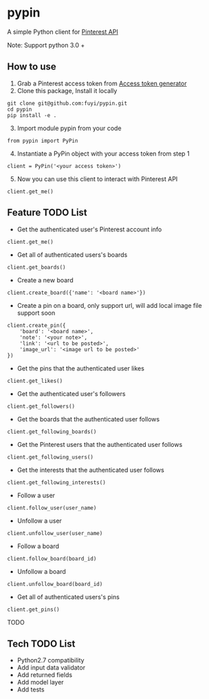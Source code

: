# pypin
A simple Python client for <a href="https://developers.pinterest.com/docs/api/overview/" target="_blank">Pinterest API</a>

Note:  Support python 3.0 +

## How to use

1. Grab a Pinterest access token from [Access token generator](https://developers.pinterest.com/tools/access_token/)
2. Clone this package, Install it locally
```
git clone git@github.com:fuyi/pypin.git
cd pypin
pip install -e .
```
3. Import module pypin from your code
```
from pypin import PyPin
```

4. Instantiate a PyPin object with your access token from step 1
```
client = PyPin('<your access token>')
```

5. Now you can use this client to interact with Pinterest API
```
client.get_me()
```

## Feature TODO List

* Get the authenticated user's Pinterest account info

```
client.get_me()
```

* Get all of authenticated users's boards

```
client.get_boards()
```

* Create a new board

```
client.create_board({'name': '<board name>'})
```

* Create a pin on a board, only support url, will add local image file support soon

```
client.create_pin({
    'board': '<board name>',
    'note': '<your note>',
    'link': '<url to be posted>',
    'image_url': '<image url to be posted>'
})
```

* Get the pins that the authenticated user likes

```
client.get_likes()
```

* Get the authenticated user's followers

```
client.get_followers()
```

* Get the boards that the authenticated user follows

```
client.get_following_boards()
```

* Get the Pinterest users that the authenticated user follows

```
client.get_following_users()
```

* Get the interests that the authenticated user follows

```
client.get_following_interests()
```

* Follow a user

```
client.follow_user(user_name)
```

* Unfollow a user

```
client.unfollow_user(user_name)
```

* Follow a board


```
client.follow_board(board_id)
```

* Unfollow a board

```
client.unfollow_board(board_id)
```

* Get all of authenticated users's pins

```
client.get_pins()
```

TODO

## Tech TODO List

* Python2.7 compatibility
* Add input data validator
* Add returned fields
* Add model layer
* Add tests
